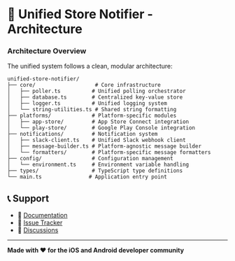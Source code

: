 # 📖 Unified Store Notifier - Architecture

### Architecture Overview

The unified system follows a clean, modular architecture:

```
unified-store-notifier/
├── core/                   # Core infrastructure
│   ├── poller.ts          # Unified polling orchestrator
│   ├── database.ts        # Centralized key-value store
│   ├── logger.ts          # Unified logging system
│   └── string-utilities.ts # Shared string formatting
├── platforms/             # Platform-specific modules
│   ├── app-store/         # App Store Connect integration
│   └── play-store/        # Google Play Console integration
├── notifications/         # Notification system
│   ├── slack-client.ts    # Unified Slack webhook client
│   ├── message-builder.ts # Platform-agnostic message builder
│   └── formatters/        # Platform-specific message formatters
├── config/                # Configuration management
│   └── environment.ts     # Environment variable handling
├── types/                 # TypeScript type definitions
└── main.ts               # Application entry point
```

## 📞 Support

- 📖 [Documentation](https://github.com/LivioGama/unified-store-notifier/wiki)
- 🐛 [Issue Tracker](https://github.com/LivioGama/unified-store-notifier/issues)
- 💬 [Discussions](https://github.com/LivioGama/unified-store-notifier/discussions)

---

**Made with ❤️ for the iOS and Android developer community**
